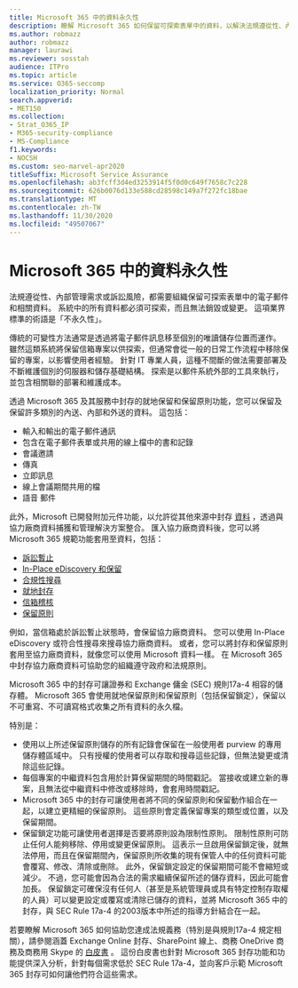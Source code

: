 ```yaml
---
title: Microsoft 365 中的資料永久性
description: 瞭解 Microsoft 365 如何保留可探索表單中的資料，以解決法規遵從性、內部管理需求和訴訟風險。
ms.author: robmazz
author: robmazz
manager: laurawi
ms.reviewer: sosstah
audience: ITPro
ms.topic: article
ms.service: O365-seccomp
localization_priority: Normal
search.appverid:
- MET150
ms.collection:
- Strat_O365_IP
- M365-security-compliance
- MS-Compliance
f1.keywords:
- NOCSH
ms.custom: seo-marvel-apr2020
titleSuffix: Microsoft Service Assurance
ms.openlocfilehash: ab3fcff3d4ed3253914f5f0d0c649f7658c7c228
ms.sourcegitcommit: 626b0076d133e588cd28598c149a7f272fc18bae
ms.translationtype: MT
ms.contentlocale: zh-TW
ms.lasthandoff: 11/30/2020
ms.locfileid: "49507067"
---
```

# <a name="data-immutability-in-microsoft-365"></a>Microsoft 365 中的資料永久性

法規遵從性、內部管理需求或訴訟風險，都需要組織保留可探索表單中的電子郵件和相關資料。 系統中的所有資料都必須可探索，而且無法銷毀或變更。 這項業界標準的術語是「不永久性」。

傳統的可變性方法通常是透過將電子郵件訊息移至個別的唯讀儲存位置而運作。 雖然這類系統將保留信箱專案以供探索，但通常會從一般的日常工作流程中移除保留的專案，以影響使用者經驗。 針對 IT 專業人員，這種不間斷的做法需要部署及不斷維護個別的伺服器和儲存基礎結構。 探索是以郵件系統外部的工具來執行，並包含相關聯的部署和維護成本。

透過 Microsoft 365 及其服務中封存的就地保留和保留原則功能，您可以保留及保留許多類別的內送、內部和外送的資料。 這包括：

- 輸入和輸出的電子郵件通訊
- 包含在電子郵件表單或共用的線上檔中的書和記錄
- 會議邀請
- 傳真
- 立即訊息
- 線上會議期間共用的檔
- 語音 郵件

此外，Microsoft 已開發附加元件功能，以允許從其他來源中封存 [資料](https://support.office.com/article/Archiving-third-party-data-in-Office-365-0ce338d5-3666-4a18-86ab-c6910ff408cc) ，透過與協力廠商資料捕獲和管理解決方案整合。 匯入協力廠商資料後，您可以將 Microsoft 365 規範功能套用至資料，包括：

- [訴訟暫止](https://docs.microsoft.com/microsoft-365/compliance/create-a-litigation-hold)
- [In-Place eDiscovery 和保留](https://docs.microsoft.com/microsoft-365/compliance/manage-legal-investigations)
- [合規性搜尋](https://docs.microsoft.com/microsoft-365/compliance/search-for-content)
- [就地封存](https://docs.microsoft.com/microsoft-365/compliance/enable-archive-mailboxes)
- [信箱稽核](https://docs.microsoft.com/microsoft-365/compliance/enable-mailbox-auditing)
- [保留原則](https://docs.microsoft.com/microsoft-365/compliance/retention-policies)

例如，當信箱處於訴訟暫止狀態時，會保留協力廠商資料。 您可以使用 In-Place eDiscovery 或符合性搜尋來搜尋協力廠商資料。 或者，您可以將封存和保留原則套用至協力廠商資料，就像您可以使用 Microsoft 資料一樣。 在 Microsoft 365 中封存協力廠商資料可協助您的組織遵守政府和法規原則。

Microsoft 365 中的封存可讓證券和 Exchange 傭金 (SEC) 規則17a-4 相容的儲存體。 Microsoft 365 會使用就地保留原則和保留原則（包括保留鎖定），保留以不可重寫、不可讀寫格式收集之所有資料的永久檔。

特別是：

- 使用以上所述保留原則儲存的所有記錄會保留在一般使用者 purview 的專用儲存體區域中。 只有授權的使用者可以存取和搜尋這些記錄，但無法變更或清除這些記錄。
- 每個專案的中繼資料包含用於計算保留期間的時間戳記。 當接收或建立新的專案，且無法從中繼資料中修改或移除時，會套用時間戳記。
- Microsoft 365 中的封存可讓使用者將不同的保留原則和保留動作組合在一起，以建立更精細的保留原則。 這些原則會定義保留專案的類型或位置，以及保留期間。
- 保留鎖定功能可讓使用者選擇是否要將原則設為限制性原則。 限制性原則可防止任何人能夠移除、停用或變更保留原則。 這表示一旦啟用保留鎖定後，就無法停用，而且在保留期間內，保留原則所收集的現有保管人中的任何資料可能會覆寫、修改、清除或刪除。 此外，保留鎖定設定的保留期間可能不會縮短或減少。 不過，您可能會因為合法的需求繼續保留所述的儲存資料，因此可能會加長。 保留鎖定可確保沒有任何人（甚至是系統管理員或具有特定控制存取權的人員）可以變更設定或覆寫或清除已儲存的資料，並將 Microsoft 365 中的封存，與 SEC Rule 17a-4 的2003版本中所述的指導方針結合在一起。

若要瞭解 Microsoft 365 如何協助您達成法規義務（特別是與規則17a-4 規定相關），請參閱涵蓋 Exchange Online 封存、SharePoint 線上、商務 OneDrive 商務及商務用 Skype 的 [白皮書](https://www.microsoft.com/microsoft-365/blog/wp-content/uploads/2015/11/Microsoft-EOA-White-Paper.pdf) 。 這份白皮書也針對 Microsoft 365 封存功能和功能提供深入分析，針對每個需求低於 SEC Rule 17a-4，並向客戶示範 Microsoft 365 封存可如何讓他們符合這些需求。
